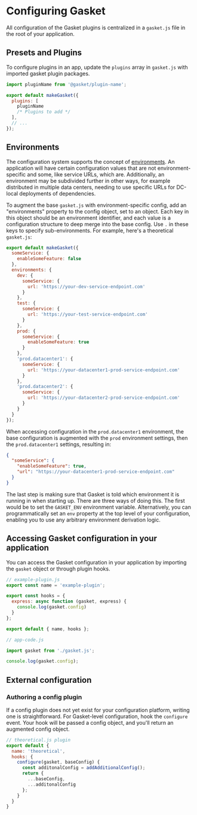 # Configuring Gasket

All configuration of the Gasket plugins is centralized in a `gasket.js`
file in the root of your application.

## Presets and Plugins

To configure plugins in an app, update the `plugins` array in
`gasket.js` with imported gasket plugin packages.

```js
import pluginName from '@gasket/plugin-name';

export default makeGasket({
  plugins: [
    pluginName
    /* Plugins to add */ 
  ],
  // ...
});
```

## Environments

The configuration system supports the concept of
[environments](https://en.wikipedia.org/wiki/Deployment_environment). An
application will have certain configuration values that are not
environment-specific and some, like service URLs, which are. Additionally, an
environment may be subdivided further in other ways, for example distributed in
multiple data centers, needing to use specific URLs for DC-local deployments of
dependencies.

To augment the base `gasket.js` with environment-specific config, add an
"environments" property to the config object, set to an object. Each key in this
object should be an environment identifier, and each value is a configuration
structure to deep merge into the base config. Use `.` in these keys to specify
sub-environments. For example, here's a theoretical `gasket.js`:

```js
export default makeGasket({
  someService: {
    enableSomeFeature: false
  },
  environments: {
    dev: {
      someService: {
        url: 'https://your-dev-service-endpoint.com'
      }
    },
    test: {
      someService: {
        url: 'https://your-test-service-endpoint.com'
      }
    },
    prod: {
      someService: {
        enableSomeFeature: true
      }
    },
    'prod.datacenter1': {
      someService: {
        url: 'https://your-datacenter1-prod-service-endpoint.com'
      }
    },
    'prod.datacenter2': {
      someService: {
        url: 'https://your-datacenter2-prod-service-endpoint.com'
      }
    }
  }
});
```

When accessing configuration in the `prod.datacenter1` environment, the base
configuration is augmented with the `prod` environment settings, then the
`prod.datacenter1` settings, resulting in:

```json
{
  "someService": {
    "enableSomeFeature": true,
    "url": "https://your-datacenter1-prod-service-endpoint.com"
  }
}
```

The last step is making sure that Gasket is told which environment it is running
in when starting up. There are three ways of doing this. The first would be to
set the `GASKET_ENV` environment variable. Alternatively, you can
programmatically set an `env` property at the top level of your configuration,
enabling you to use any arbitrary environment derivation logic.

## Accessing Gasket configuration in your application

You can access the Gasket configuration in your application by importing the `gasket` object or through plugin hooks.

```js
// example-plugin.js
export const name = 'example-plugin';

export const hooks = {
  express: async function (gasket, express) {
    console.log(gasket.config)
  }
};

export default { name, hooks };

// app-code.js

import gasket from './gasket.js';

console.log(gasket.config);
```

## External configuration

### Authoring a config plugin

If a config plugin does not yet exist for your configuration platform, writing
one is straightforward. For Gasket-level configuration, hook the `configure`
event. Your hook will be passed a config object, and you'll return an augmented
config object.

```js
// theoretical.js plugin
export default {
  name: 'theoretical',
  hooks: {
    configure(gasket, baseConfig) {
      const additonalConfig = addAdditionalConfig();
      return {
        ...baseConfig,
        ...additonalConfig
      };
    }
  }
}
```
